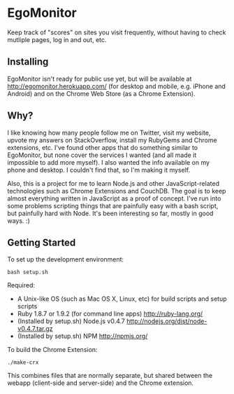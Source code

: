 EgoMonitor
==========

Keep track of "scores" on sites you visit frequently, without having to check mutliple pages, log in and out, etc.

Installing
----------

EgoMonitor isn't ready for public use yet, but will be available at http://egomonitor.herokuapp.com/ (for desktop and mobile, e.g. iPhone and Android) and on the Chrome Web Store (as a Chrome Extension).

Why?
----

I like knowing how many people follow me on Twitter, visit my website, upvote my answers on StackOverflow, install my RubyGems and Chrome extensions, etc.  I've found other apps that do something similar to EgoMonitor, but none cover the services I wanted (and all made it impossible to add more myself).  I also wanted the info available on my phone and desktop.  I couldn't find that, so I'm making it myself.

Also, this is a project for me to learn Node.js and other JavaScript-related technologies such as Chrome Extensions and CouchDB.  The goal is to keep almost everything written in JavaScript as a proof of concept.  I've run into some problems scripting things that are painfully easy with a bash script, but painfully hard with Node.  It's been interesting so far, mostly in good ways.  :)

Getting Started
---------------

To set up the development environment:

    bash setup.sh

Required:

  * A Unix-like OS (such as Mac OS X, Linux, etc) for build scripts and setup scripts
  * Ruby 1.8.7 or 1.9.2 (for command line apps) <http://ruby-lang.org/>
  * (Installed by setup.sh) Node.js v0.4.7 <http://nodejs.org/dist/node-v0.4.7.tar.gz>
  * (Installed by setup.sh) NPM <http://npmjs.org/>

To build the Chrome Extension:

    ./make-crx

This combines files that are normally separate, but shared between the webapp (client-side and server-side) and the Chrome extension.
